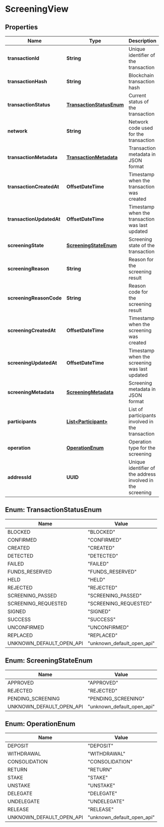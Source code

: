 

# ScreeningView


## Properties

| Name | Type | Description | Notes |
|------------ | ------------- | ------------- | -------------|
|**transactionId** | **String** | Unique identifier of the transaction |  [optional] |
|**transactionHash** | **String** | Blockchain transaction hash |  [optional] |
|**transactionStatus** | [**TransactionStatusEnum**](#TransactionStatusEnum) | Current status of the transaction |  [optional] |
|**network** | **String** | Network code used for the transaction |  [optional] |
|**transactionMetadata** | [**TransactionMetadata**](TransactionMetadata.md) | Transaction metadata in JSON format |  [optional] |
|**transactionCreatedAt** | **OffsetDateTime** | Timestamp when the transaction was created |  [optional] |
|**transactionUpdatedAt** | **OffsetDateTime** | Timestamp when the transaction was last updated |  [optional] |
|**screeningState** | [**ScreeningStateEnum**](#ScreeningStateEnum) | Screening state of the transaction |  [optional] |
|**screeningReason** | **String** | Reason for the screening result |  [optional] |
|**screeningReasonCode** | **String** | Reason code for the screening result |  [optional] |
|**screeningCreatedAt** | **OffsetDateTime** | Timestamp when the screening was created |  [optional] |
|**screeningUpdatedAt** | **OffsetDateTime** | Timestamp when the screening was last updated |  [optional] |
|**screeningMetadata** | [**ScreeningMetadata**](ScreeningMetadata.md) | Screening metadata in JSON format |  [optional] |
|**participants** | [**List&lt;Participant&gt;**](Participant.md) | List of participants involved in the transaction |  [optional] |
|**operation** | [**OperationEnum**](#OperationEnum) | Operation type for the screening |  [optional] |
|**addressId** | **UUID** | Unique identifier of the address involved in the screening |  [optional] |



## Enum: TransactionStatusEnum

| Name | Value |
|---- | -----|
| BLOCKED | &quot;BLOCKED&quot; |
| CONFIRMED | &quot;CONFIRMED&quot; |
| CREATED | &quot;CREATED&quot; |
| DETECTED | &quot;DETECTED&quot; |
| FAILED | &quot;FAILED&quot; |
| FUNDS_RESERVED | &quot;FUNDS_RESERVED&quot; |
| HELD | &quot;HELD&quot; |
| REJECTED | &quot;REJECTED&quot; |
| SCREENING_PASSED | &quot;SCREENING_PASSED&quot; |
| SCREENING_REQUESTED | &quot;SCREENING_REQUESTED&quot; |
| SIGNED | &quot;SIGNED&quot; |
| SUCCESS | &quot;SUCCESS&quot; |
| UNCONFIRMED | &quot;UNCONFIRMED&quot; |
| REPLACED | &quot;REPLACED&quot; |
| UNKNOWN_DEFAULT_OPEN_API | &quot;unknown_default_open_api&quot; |



## Enum: ScreeningStateEnum

| Name | Value |
|---- | -----|
| APPROVED | &quot;APPROVED&quot; |
| REJECTED | &quot;REJECTED&quot; |
| PENDING_SCREENING | &quot;PENDING_SCREENING&quot; |
| UNKNOWN_DEFAULT_OPEN_API | &quot;unknown_default_open_api&quot; |



## Enum: OperationEnum

| Name | Value |
|---- | -----|
| DEPOSIT | &quot;DEPOSIT&quot; |
| WITHDRAWAL | &quot;WITHDRAWAL&quot; |
| CONSOLIDATION | &quot;CONSOLIDATION&quot; |
| RETURN | &quot;RETURN&quot; |
| STAKE | &quot;STAKE&quot; |
| UNSTAKE | &quot;UNSTAKE&quot; |
| DELEGATE | &quot;DELEGATE&quot; |
| UNDELEGATE | &quot;UNDELEGATE&quot; |
| RELEASE | &quot;RELEASE&quot; |
| UNKNOWN_DEFAULT_OPEN_API | &quot;unknown_default_open_api&quot; |



